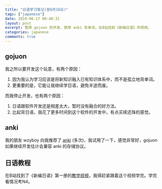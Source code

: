 ```yaml
---
title: "日语学习笔记(至6月16日)"
tags: ["japanese"]
date: 2019-06-17 00:48:31
layout: post
excerpt: 暂停 gojuon 的开发，使用 anki 背单词，在B站找到《新编日语》的视频。
categories: japanese
comments: true
---
```


## gojuon ##

我之所以要开发这个玩意，有两个原因：

1. 因为我认为学习应该是将新知识融入已有知识体系中，而不是孤立地背单词。
2. 更重要的是，它能让我继续学日语，避免半途而废。

而我停止开发，也有两个原因：

1. 日语跟软件开发还是相差太大，暂时没有融合的好方法。
2. 比起背日语，我花了更多时间到这个软件的开发中，有点买椟还珠的感觉。

## anki  ##

我的朋友 wzyboy 向我推荐了 [anki](https://wzyboy.im/post/1223.html) (多次)，我试用了一下，感觉非常好，gojuon 如果继续开发估计会兼容 anki 的存储协议。

## 日语教程 ##

在B站找到了《新编日语》第一册的[教学视频](https://www.bilibili.com/video/av38159449)，我得赶紧跟着这个视频学完。学完看情况考N4。

